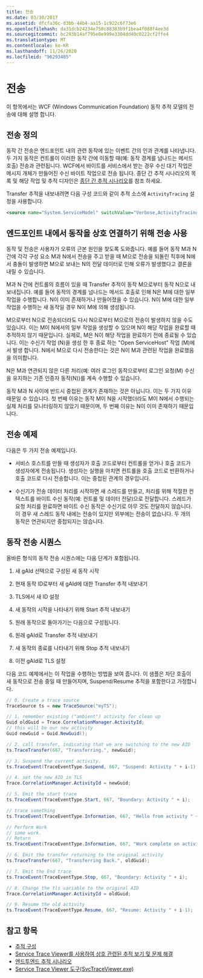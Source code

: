 ```yaml
---
title: 전송
ms.date: 03/30/2017
ms.assetid: dfcfa36c-d3bb-44b4-aa15-1c922c6f73e6
ms.openlocfilehash: da31dcb24234e750c88383b9f1bea4f088f4ee3d
ms.sourcegitcommit: bc293b14af795e0e999e3304dd40c0222cf2ffe4
ms.translationtype: MT
ms.contentlocale: ko-KR
ms.lasthandoff: 11/26/2020
ms.locfileid: "96293405"
---
```

# <a name="transfer"></a>전송

이 항목에서는 WCF (Windows Communication Foundation) 동작 추적 모델의 전송에 대해 설명 합니다.  
  
## <a name="transfer-definition"></a>전송 정의  

 동작 간 전송은 엔드포인트 내의 관련 동작에 있는 이벤트 간의 인과 관계를 나타냅니다. 두 가지 동작은 컨트롤이 이러한 동작 간에 이동할 때(예: 동작 경계를 넘나드는 메서드 호출) 전송과 관련됩니다. WCF에서 바이트를 서비스에서 받는 경우 수신 대기 작업은 메시지 개체가 만들어진 수신 바이트 작업으로 전송 됩니다. 종단 간 추적 시나리오의 목록 및 해당 작업 및 추적 디자인은 [종단 간 추적 시나리오](end-to-end-tracing-scenarios.md)를 참조 하세요.  
  
 Transfer 추적을 내보내려면 다음 구성 코드와 같이 추적 소스에 `ActivityTracing` 설정을 사용합니다.  
  
```xml  
<source name="System.ServiceModel" switchValue="Verbose,ActivityTracing">  
```  
  
## <a name="using-transfer-to-correlate-activities-within-endpoints"></a>엔드포인트 내에서 동작을 상호 연결하기 위해 전송 사용  

 동작 및 전송은 사용자가 오류의 근본 원인을 찾도록 도와줍니다. 예를 들어 동작 M과 N 간에 각각 구성 요소 M과 N에서 전송을 주고 받을 때 M으로 전송을 되돌린 직후에 N에서 충돌이 발생하면 M으로 보내는 N의 전달 데이터로 인해 오류가 발생했다고 결론을 내릴 수 있습니다.  
  
 M과 N 간에 컨트롤의 흐름이 있을 때 Transfer 추적이 동작 M으로부터 동작 N으로 내보내집니다. 예를 들어 동작의 경계를 넘나드는 메서드 호출로 인해 N은 M에 대한 일부 작업을 수행합니다. N이 이미 존재하거나 만들어졌을 수 있습니다. N이 M에 대한 일부 작업을 수행하는 새 동작일 경우 N이 M에 의해 생성됩니다.  
  
 M으로부터 N으로 전송되더라도 다시 N으로부터 M으로의 전송이 발생하지 않을 수도 있습니다. 이는 M이 N에서의 일부 작업을 생성할 수 있으며 N이 해당 작업을 완료할 때 추적하지 않기 때문입니다. 실제로, M은 N이 해당 작업을 완료하기 전에 종료될 수 있습니다. 이는 수신기 작업 (N)을 생성 한 후 종료 하는 "Open ServiceHost" 작업 (M)에서 발생 합니다. N에서 M으로 다시 전송한다는 것은 N이 M과 관련된 작업을 완료했음을 의미합니다.  
  
 N은 M과 연관되지 않은 다른 처리(예: 여러 로그인 동작으로부터 로그인 요청(M) 수신을 유지하는 기존 인증자 동작(N))를 계속 수행할 수 있습니다.  
  
 동작 M과 N 사이에 반드시 중첩된 관계가 존재하는 것은 아닙니다. 이는 두 가지 이유 때문일 수 있습니다. 첫 번째 이유는 동작 M이 N을 시작했더라도 M이 N에서 수행되는 실제 처리를 모니터링하지 않았기 때문이며, 두 번째 이유는 N이 이미 존재하기 때문입니다.  
  
## <a name="example-of-transfers"></a>전송 예제  

 다음은 두 가지 전송 예제입니다.  
  
- 서비스 호스트를 만들 때 생성자가 호출 코드로부터 컨트롤을 얻거나 호출 코드가 생성자에게 전송됩니다. 생성자는 실행을 마치면 컨트롤을 호출 코드로 반환하거나 호출 코드로 다시 전송합니다. 이는 중첩된 관계의 경우입니다.  
  
- 수신기가 전송 데이터 처리를 시작하면 새 스레드를 만들고, 처리를 위해 적절한 컨텍스트를 바이트 수신 동작(예: 컨트롤 및 데이터 전달)으로 전달합니다. 스레드가 요청 처리를 완료하면 바이트 수신 동작은 수신기로 아무 것도 전달하지 않습니다. 이 경우 새 스레드 동작 내에는 전송이 있지만 외부에는 전송이 없습니다. 두 개의 동작은 연관되지만 중첩되지는 않습니다.  
  
## <a name="activity-transfer-sequence"></a>동작 전송 시퀀스  

 올바른 형식의 동작 전송 시퀀스에는 다음 단계가 포함됩니다.  
  
1. 새 gAId 선택으로 구성된 새 동작 시작  
  
2. 현재 동작 ID로부터 새 gAId에 대한 Transfer 추적 내보내기  
  
3. TLS에서 새 ID 설정  
  
4. 새 동작의 시작을 나타내기 위해 Start 추적 내보내기  
  
5. 원래 동작으로 돌아가기는 다음으로 구성됩니다.  
  
6. 원래 gAId로 Transfer 추적 내보내기  
  
7. 새 동작의 종료를 나타내기 위해 Stop 추적 내보내기  
  
8. 이전 gAId로 TLS 설정  
  
 다음 코드 예제에서는 이 작업을 수행하는 방법을 보여 줍니다. 이 샘플은 차단 호출이 새 동작으로 전송 중일 때 만들어지며, Suspend/Resume 추적을 포함한다고 가정합니다.  
  
```csharp
// 0. Create a trace source  
TraceSource ts = new TraceSource("myTS");  

// 1. remember existing ("ambient") activity for clean up  
Guid oldGuid = Trace.CorrelationManager.ActivityId;  
// this will be our new activity  
Guid newGuid = Guid.NewGuid();

// 2. call transfer, indicating that we are switching to the new AID  
ts.TraceTransfer(667, "Transferring.", newGuid);  

// 3. Suspend the current activity.  
ts.TraceEvent(TraceEventType.Suspend, 667, "Suspend: Activity " + i-1);  

// 4. set the new AID in TLS  
Trace.CorrelationManager.ActivityId = newGuid;  

// 5. Emit the start trace  
ts.TraceEvent(TraceEventType.Start, 667, "Boundary: Activity " + i);  

// trace something  
ts.TraceEvent(TraceEventType.Information, 667, "Hello from activity " + i);  

// Perform Work  
// some work.  
// Return  
ts.TraceEvent(TraceEventType.Information, 667, "Work complete on activity " + i);

// 6. Emit the transfer returning to the original activity  
ts.TraceTransfer(667, "Transferring Back.", oldGuid);  

// 7. Emit the End trace  
ts.TraceEvent(TraceEventType.Stop, 667, "Boundary: Activity " + i);  

// 8. Change the tls variable to the original AID  
Trace.CorrelationManager.ActivityId = oldGuid;

// 9. Resume the old activity  
ts.TraceEvent(TraceEventType.Resume, 667, "Resume: Activity " + i-1);  
```  
  
## <a name="see-also"></a>참고 항목

- [추적 구성](configuring-tracing.md)
- [Service Trace Viewer를 사용하여 상호 관련된 추적 보기 및 문제 해결](using-service-trace-viewer-for-viewing-correlated-traces-and-troubleshooting.md)
- [엔드투엔드 추적 시나리오](end-to-end-tracing-scenarios.md)
- [Service Trace Viewer 도구(SvcTraceViewer.exe)](../../service-trace-viewer-tool-svctraceviewer-exe.md)

